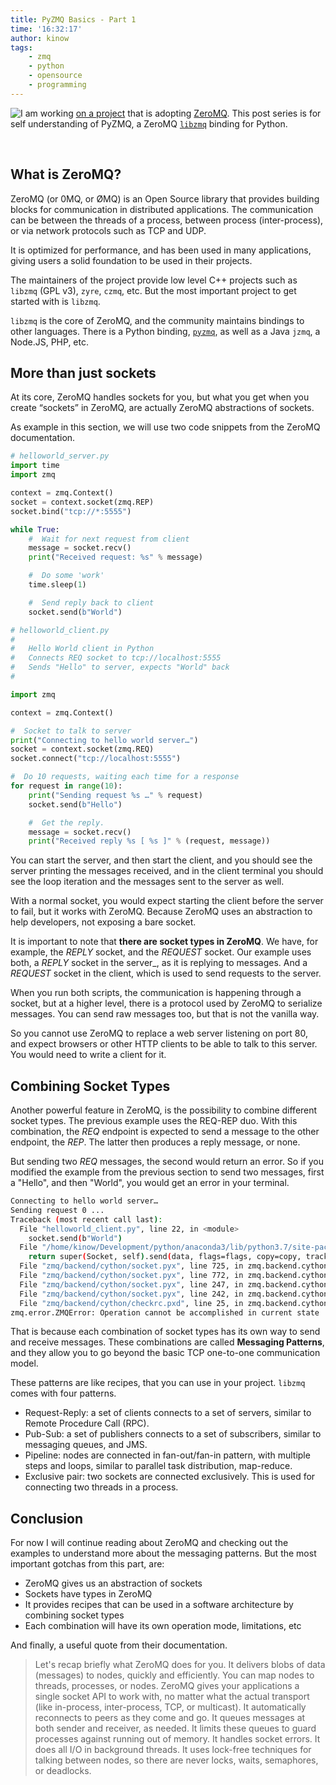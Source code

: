 ```yaml
---
title: PyZMQ Basics - Part 1
time: '16:32:17'
author: kinow
tags:
    - zmq
    - python
    - opensource
    - programming
---
```


<a href="https://www.deviantart.com/kinow/art/Old-man-1-657521623" style="float: left;">
<img class="ui fluid image" src="{{assets['old-man-1']}}" /></a>

I am working [on a project](https://cylc.github.io) that is adopting [ZeroMQ](http://zeromq.org/).
This post series is for self understanding of PyZMQ, a ZeroMQ
[`libzmq`](https://github.com/zeromq/libzmq) binding for Python.

<br style="clear: both" />

<!--more-->

## What is ZeroMQ?

ZeroMQ (or 0MQ, or ØMQ) is an Open Source library that provides building blocks for
communication in distributed applications. The communication can be between the threads
of a process, between process (inter-process), or via network protocols such as
TCP and UDP.

It is optimized for performance, and has been used in many applications, giving users
a solid foundation to be used in their projects.

The maintainers of the project provide low level C++ projects such as `libzmq` (GPL v3),
`zyre`, `czmq`, etc. But the most important project to get started with is `libzmq`.

`libzmq` is the core of ZeroMQ, and the community maintains bindings to other languages.
There is a Python binding, [`pyzmq`](https://pyzmq.readthedocs.io/en/latest/),
as well as a Java `jzmq`, a Node.JS, PHP, etc.

## More than just sockets

At its core, ZeroMQ handles sockets for you, but what you get when you create
&ldquo;sockets&rdquo; in ZeroMQ, are actually ZeroMQ abstractions of sockets.

As example in this section, we will use two code snippets from the ZeroMQ documentation.

```python
# helloworld_server.py
import time
import zmq

context = zmq.Context()
socket = context.socket(zmq.REP)
socket.bind("tcp://*:5555")

while True:
    #  Wait for next request from client
    message = socket.recv()
    print("Received request: %s" % message)

    #  Do some 'work'
    time.sleep(1)

    #  Send reply back to client
    socket.send(b"World")
```

```python
# helloworld_client.py
#
#   Hello World client in Python
#   Connects REQ socket to tcp://localhost:5555
#   Sends "Hello" to server, expects "World" back
#

import zmq

context = zmq.Context()

#  Socket to talk to server
print("Connecting to hello world server…")
socket = context.socket(zmq.REQ)
socket.connect("tcp://localhost:5555")

#  Do 10 requests, waiting each time for a response
for request in range(10):
    print("Sending request %s …" % request)
    socket.send(b"Hello")

    #  Get the reply.
    message = socket.recv()
    print("Received reply %s [ %s ]" % (request, message))
```

You can start the server, and then start the client, and you should see
the server printing the messages received, and in the client terminal you
should see the loop iteration and the messages sent to the server as well.

With a normal socket, you would expect starting the client before the server
to fail, but it works with ZeroMQ. Because ZeroMQ uses an abstraction to
help developers, not exposing a bare socket.

It is important to note that **there are socket types in ZeroMQ**. We have, for
example, the _REPLY_ socket, and the _REQUEST_ socket. Our example uses both, 
a _REPLY_ socket in the server_, as it is replying to messages. And a _REQUEST_
socket in the client, which is used to send requests to the server.

When you run both scripts, the communication is happening through a socket, but at a higher
level, there is a protocol used by ZeroMQ to serialize messages. You can send
raw messages too, but that is not the vanilla way.

So you cannot use ZeroMQ to replace a web server listening on port 80, and expect
browsers or other HTTP clients to be able to talk to this server. You would need
to write a client for it.

## Combining Socket Types

Another powerful feature in ZeroMQ, is the possibility to combine different
socket types. The previous example uses the REQ-REP duo. With this combination,
the _REQ_ endpoint is expected to send a message to the other endpoint, the _REP_.
The latter then produces a reply message, or none.

But sending two _REQ_ messages, the second would return an error. So if you modified
the example from the previous section to send two messages, first a "Hello", and
then "World", you would get an error in your terminal.

```bash
Connecting to hello world server…
Sending request 0 ...
Traceback (most recent call last):
  File "helloworld_client.py", line 22, in <module>
    socket.send(b"World")
  File "/home/kinow/Development/python/anaconda3/lib/python3.7/site-packages/zmq/sugar/socket.py", line 392, in send
    return super(Socket, self).send(data, flags=flags, copy=copy, track=track)
  File "zmq/backend/cython/socket.pyx", line 725, in zmq.backend.cython.socket.Socket.send
  File "zmq/backend/cython/socket.pyx", line 772, in zmq.backend.cython.socket.Socket.send
  File "zmq/backend/cython/socket.pyx", line 247, in zmq.backend.cython.socket._send_copy
  File "zmq/backend/cython/socket.pyx", line 242, in zmq.backend.cython.socket._send_copy
  File "zmq/backend/cython/checkrc.pxd", line 25, in zmq.backend.cython.checkrc._check_rc
zmq.error.ZMQError: Operation cannot be accomplished in current state
```

That is because each combination of socket types has its own way to send and
receive messages. These combinations are called **Messaging Patterns**, and they
allow you to go beyond the basic TCP one-to-one communication model.

These patterns are like recipes, that you can use in your project. `libzmq` comes
with four patterns.

- Request-Reply: a set of clients connects to a set of servers, similar to Remote Procedure Call (RPC).
- Pub-Sub: a set of publishers connects to a set of subscribers, similar to messaging queues, and JMS.
- Pipeline: nodes are connected in fan-out/fan-in pattern, with multiple steps and loops, similar to parallel task distribution, map-reduce.
- Exclusive pair: two sockets are connected exclusively. This is used for connecting two threads in a process.

## Conclusion

For now I will continue reading about ZeroMQ and checking out the examples
to understand more about the messaging patterns. But the most important
gotchas from this part, are:

- ZeroMQ gives us an abstraction of sockets
- Sockets have types in ZeroMQ
- It provides recipes that can be used in a software architecture by combining socket types
- Each combination will have its own operation mode, limitations, etc

And finally, a useful quote from their documentation.

>Let's recap briefly what ZeroMQ does for you. It delivers blobs of data (messages) to nodes, quickly and efficiently. You can map nodes to threads, processes, or nodes. ZeroMQ gives your applications a single socket API to work with, no matter what the actual transport (like in-process, inter-process, TCP, or multicast). It automatically reconnects to peers as they come and go. It queues messages at both sender and receiver, as needed. It limits these queues to guard processes against running out of memory. It handles socket errors. It does all I/O in background threads. It uses lock-free techniques for talking between nodes, so there are never locks, waits, semaphores, or deadlocks.
